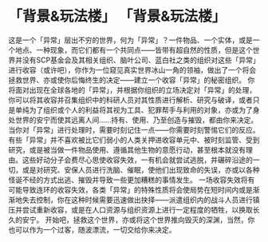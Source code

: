 # 「背景&玩法楼」 「背景&玩法楼」
这是一个「异常」层出不穷的世界，何为「异常」？一件物品、一个实体，或是一个地点、一种现象，而它们都有一个共同点——皆带有超自然的性质，但是这个世界并没有SCP基金会及其相关组织、脑叶公司、蓝白社之类的组织对这些「异常」进行收容（或许吧），你作为一位窥见真实世界冰山一角的领袖，做出了一个将会拯救世界、亦或使你后悔终生的决定——建立一个收容「异常」的秘密组织。
你将面对出现在全球各地的「异常」，并根据你组织的立场决定对「异常」的处理，你可以将其收容并召集组织中的科研人员对其性质进行解析、研究与破译，或者只是单纯为了组织或个人的利益将其视为工具、犯罪帮手与利用的对象，亦或为了身处世界的安宁而使其远离人间......持有、使用、乃至创造与摧毁，都由你来决定。
当你对「异常」进行处理时，需要时刻记住一点——你需要时刻警惕它们的反应。有些「异常」并不喜欢被比它们弱小的人类关押进收容单元中、被时刻监管、受到研究，或是被当做一件物品使用、遵循其他生物的意愿行动，甚至根本就没有理由。这些好动分子会费尽心思使收容失效，一有机会就尝试逃脱，并碾碎沿途的一切，或是对研究、安保人员进行洗脑、催眠，使他们出现致命的失误，亦或以各种怪诞不经的方式出逃、摧毁并导致一些更加糟糕的事情发生。
一场收容失效将有可能导致连环的收容失效，各类「异常」的特殊性质将会使局势在短时间内或是渐渐地失去控制，你在这种时候需要迅速做出抉择——派遣组织内的战斗人员进行镇压并尝试重新收容，或是在人口资源与组织资源上进行一定程度的牺牲，以换取长久的安宁。
开始吧，拯救这个世界，亦或将这个世界推向毁灭的深渊，当然，你也可以作为一个过客，随波漂流，一切交给你来决定。